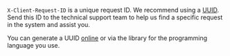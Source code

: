 `X-Client-Request-ID` is a unique request ID. We recommend using a [UUID](https://ru.wikipedia.org/wiki/UUID). Send this ID to the technical support team to help us find a specific request in the system and assist you.

You can generate a UUID [online](https://uuid.js.org) or via the library for the programming language you use.


